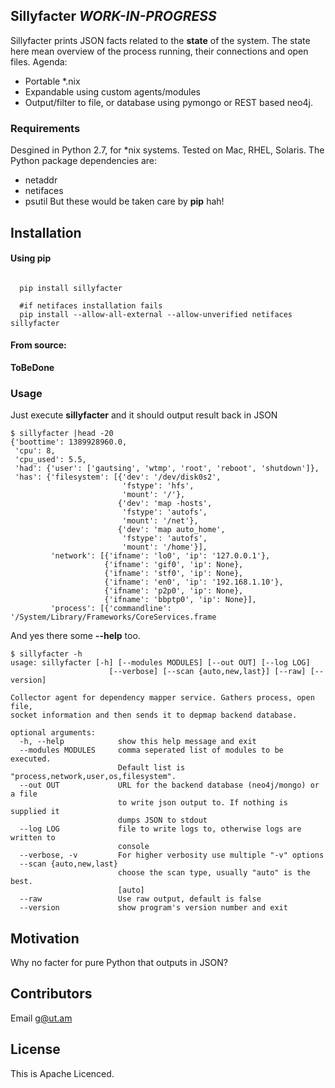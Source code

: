 ## Sillyfacter *WORK-IN-PROGRESS*

Sillyfacter prints JSON facts related to the **state** of the system. The state here mean overview of the process running, their connections and open files. Agenda:
  - Portable *.nix
  - Expandable using custom agents/modules
  - Output/filter to file, or database using pymongo or REST based neo4j.

### Requirements

Desgined in Python 2.7, for *nix systems. Tested on Mac, RHEL, Solaris. The Python package dependencies are:
  - netaddr
  - netifaces
  - psutil
But these would be taken care by **pip** hah!

## Installation
#### Using pip 
```
  
  pip install sillyfacter
  
  #if netifaces installation fails
  pip install --allow-all-external --allow-unverified netifaces sillyfacter

```

#### From source:
**ToBeDone**


### Usage
Just execute **sillyfacter** and it should output result back in JSON

```
$ sillyfacter |head -20
{'boottime': 1389928960.0,
 'cpu': 8,
 'cpu_used': 5.5,
 'had': {'user': ['gautsing', 'wtmp', 'root', 'reboot', 'shutdown']},
 'has': {'filesystem': [{'dev': '/dev/disk0s2',
                         'fstype': 'hfs',
                         'mount': '/'},
                        {'dev': 'map -hosts',
                         'fstype': 'autofs',
                         'mount': '/net'},
                        {'dev': 'map auto_home',
                         'fstype': 'autofs',
                         'mount': '/home'}],
         'network': [{'ifname': 'lo0', 'ip': '127.0.0.1'},
                     {'ifname': 'gif0', 'ip': None},
                     {'ifname': 'stf0', 'ip': None},
                     {'ifname': 'en0', 'ip': '192.168.1.10'},
                     {'ifname': 'p2p0', 'ip': None},
                     {'ifname': 'bbptp0', 'ip': None}],
         'process': [{'commandline': '/System/Library/Frameworks/CoreServices.frame
```

And yes there some **--help** too.

```
$ sillyfacter -h 
usage: sillyfacter [-h] [--modules MODULES] [--out OUT] [--log LOG]
                      [--verbose] [--scan {auto,new,last}] [--raw] [--version]

Collector agent for dependency mapper service. Gathers process, open file,
socket information and then sends it to depmap backend database.

optional arguments:
  -h, --help            show this help message and exit
  --modules MODULES     comma seperated list of modules to be executed.
                        Default list is "process,network,user,os,filesystem".
  --out OUT             URL for the backend database (neo4j/mongo) or a file
                        to write json output to. If nothing is supplied it
                        dumps JSON to stdout
  --log LOG             file to write logs to, otherwise logs are written to
                        console
  --verbose, -v         For higher verbosity use multiple "-v" options
  --scan {auto,new,last}
                        choose the scan type, usually "auto" is the best.
                        [auto]
  --raw                 Use raw output, default is false
  --version             show program's version number and exit
```
## Motivation

Why no facter for pure Python that outputs in JSON?


## Contributors

Email g@ut.am

## License

This is Apache Licenced.
